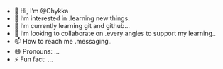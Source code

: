 - 👋 Hi, I’m @Chykka
- 👀 I’m interested in .learning new things.
- 🌱 I’m currently learning git and github...
- 💞️ I’m looking to collaborate on .every angles to support my learning..
- 📫 How to reach me .messaging..
- 😄 Pronouns: ...
- ⚡ Fun fact: ...

<!---
Chykka/Chykka is a ✨ special ✨ repository because its `README.md` (this file) appears on your GitHub profile.
You can click the Preview link to take a look at your changes.
--->
